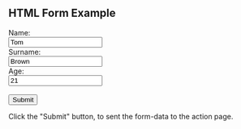 <html>
  <head>
    <title>Title of the document</title>
  </head>
  <body>
    <h2>HTML Form Example</h2>
    <form action="/form/submit" method="POST">
      Name:<br>
      <input type="text" name="firstname" value="Tom">
      <br>
      Surname:<br>
      <input type="text" name="lastname" value="Brown">
      <br>
      Age:<br>
      <input type="text" name="Age" value="21">
      <br><br>
      <input type="submit" value="Submit">
    </form>
    <p>Click the "Submit" button, to sent the form-data to the action page.</p>
  </body>
</html>
